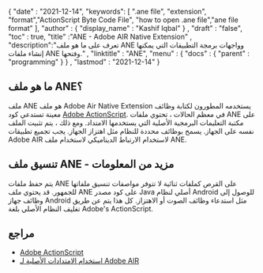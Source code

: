 
{
  "date" : "2021-12-14",
  "keywords": [ ".ane file", "extension", "format","ActionScript Byte Code File", "how to open .ane file","ane file format" ],
  "author" : {
    "display_name" : "Kashif Iqbal"
} ,
  "draft" : "false",
  "toc" : true,
  "title" :"ANE - Adobe AIR Native Extension" ,
  "description":"تعرف على ما هو ملف ANE وواجهات برمجة التطبيقات التي يمكنها إنشاء ملفات ANE وفتحها." ,
  "linktitle" : "ANE",
  "menu" : {
    "docs" : {
      "parent" : "programming"
}
} ,
  "lastmod" : "2021-12-14"
}

## ما هو ملف ANE؟

ملف ANE هو ملف Adobe Air Native Extension يستخدمه المطورون لكتابة وظائف معينة تستدعي كود [Adobe ActionScript](https://en.wikipedia.org/wiki/ActionScript). في معظم الحالات ، تحتوي ملفات ANE على مكتبة التعليمات البرمجية الأصلية التي يستخدمها الامتداد. ومع ذلك ، يتم تثبيت الملف نفسه على الجهاز. يسمح بوظائف محددة للنظام مثل اهتزاز الجهاز. يجب تجميع تطبيقات Adobe AIR لاستخدام الارتباط الديناميكي لاستخدام ملف ANE.

## تنسيق ملف ANE - مزيد من المعلومات

يتم حفظ ملفات ANE على القرص كملفات ثنائية لا تتوفر مواصفات تنسيق ملفاتها للجمهور. قد يحتوي ملف ANE على كود مصدر Java أصلي لنظام Android للوصول إلى وظائف جهاز Android مثل استدعاء وظائف الصوت أو الاهتزاز. كل هذا يتم عن طريق تغليف النظام الأصلي بلغة Adobe's ActionScript.

## مراجع

* [Adobe ActionScript](https://en.wikipedia.org/wiki/ActionScript)
* [استخدام الامتدادات الأصلية لـ Adobe AIR](https://help.adobe.com/en_US/air/build/WS597e5dadb9cc1e0253f7d2fc1311b491071-8000.html)

